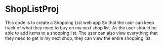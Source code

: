 # ShopListProj
This code is to create a Shopping List web app
So that the user can keep track of what they need to buy on my next shop list. As the user should be able to add items to a shopping list. 
The user can also view everything that they need to get in my next shop, they can view the entire shopping list.
